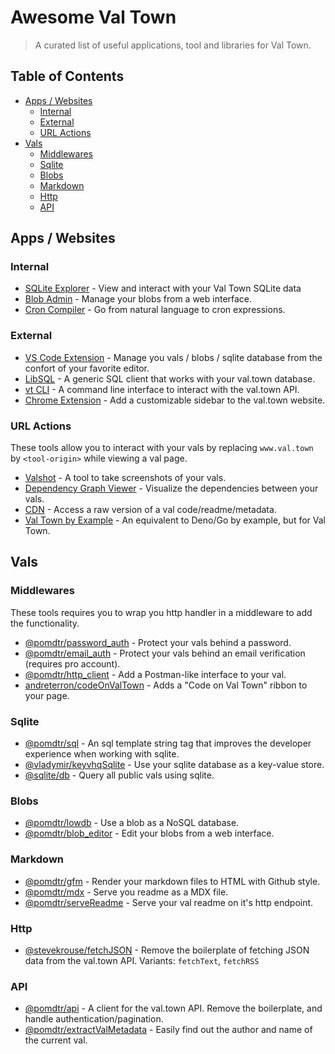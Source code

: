 # Awesome Val Town <!-- omit from toc -->

> A curated list of useful applications, tool and libraries for Val Town.

## Table of Contents <!-- omit from toc -->

- [Apps / Websites](#apps--websites)
  - [Internal](#internal)
  - [External](#external)
  - [URL Actions](#url-actions)
- [Vals](#vals)
  - [Middlewares](#middlewares)
  - [Sqlite](#sqlite)
  - [Blobs](#blobs)
  - [Markdown](#markdown)
  - [Http](#http)
  - [API](#api)

## Apps / Websites

### Internal

- [SQLite Explorer](https://www.val.town/v/nbbaier/sqliteExplorerApp) - View and interact with your Val Town SQLite data
- [Blob Admin](https://www.val.town/v/stevekrouse/blob_admin) - Manage your blobs from a web interface.
- [Cron Compiler](https://stevekrouse-cron.web.val.run/) - Go from natural language to cron expressions.

### External

- [VS Code Extension](https://marketplace.visualstudio.com/items?itemName=pomdtr.valtown) - Manage you vals / blobs / sqlite database from the confort of your favorite editor.
- [LibSQL](https://libsqlstudio.com/) - A generic SQL client that works with your val.town database.
- [vt CLI](https://github.com/pomdtr/vt) - A command line interface to interact with the val.town API.
- [Chrome Extension](https://github.com/pomdtr/val-town-chrome-extension) - Add a customizable sidebar to the val.town website.

### URL Actions

These tools allow you to interact with your vals by replacing `www.val.town` by `<tool-origin>` while viewing a val page.

- [Valshot](https://www.val.town/v/vladimyr/valshot) - A tool to take screenshots of your vals.
- [Dependency Graph Viewer](https://www.val.town/v/rlesser/dependency_graph) - Visualize the dependencies between your vals.
- [CDN](https://www.val.town/v/pomdtr/cdn) - Access a raw version of a val code/readme/metadata.
- [Val Town by Example](https://pomdtr-val_town_by_example.web.val.run/) - An equivalent to Deno/Go by example, but for Val Town.

## Vals

### Middlewares

These tools requires you to wrap you http handler in a middleware to add the functionality.

- [@pomdtr/password_auth](https://www.val.town/v/pomdtr/password_auth) - Protect your vals behind a password.
- [@pomdtr/email_auth](https://www.val.town/v/pomdtr/email_auth) - Protect your vals behind an email verification (requires pro account).
- [@pomdtr/http_client](https://www.val.town/v/pomdtr/http_client) - Add a Postman-like interface to your val.
- [andreterron/codeOnValTown](https://www.val.town/v/andreterron/codeOnValTown) - Adds a "Code on Val Town" ribbon to your page.

### Sqlite

- [@pomdtr/sql](https://val.town/v/pomdtr/sqlite) - An sql template string tag that improves the developer experience when working with sqlite.
- [@vladymir/keyvhqSqlite](https://www.val.town/v/vladimyr/keyvhqSqlite) - Use your sqlite database as a key-value store.
- [@sqlite/db](https://val.town/v/sqlite/db) - Query all public vals using sqlite.

### Blobs

- [@pomdtr/lowdb](https://www.val.town/v/pomdtr/lowdb) - Use a blob as a NoSQL database.
- [@pomdtr/blob_editor](https://www.val.town/v/pomdtr/blob_editor) - Edit your blobs from a web interface.

### Markdown

- [@pomdtr/gfm](https://www.val.town/v/pomdtr/gfm) - Render your markdown files to HTML with Github style.
- [@pomdtr/mdx](https://www.val.town/v/pomdtr/mdx) - Serve you readme as a MDX file.
- [@pomdtr/serveReadme](https://www.val.town/v/pomdtr/serve_readme) - Serve your val readme on it's http endpoint.

### Http

- [@stevekrouse/fetchJSON](https://www.val.town/v/stevekrouse/fetchJSON) - Remove the boilerplate of fetching JSON data from the val.town API. Variants: `fetchText`, `fetchRSS`

### API

- [@pomdtr/api](https://www.val.town/v/pomdtr/lowdb) - A client for the val.town API. Remove the boilerplate, and handle authentication/pagination.
- [@pomdtr/extractValMetadata](https://www.val.town/v/pomdtr/extractValMetadata) - Easily find out the author and name of the current val.
